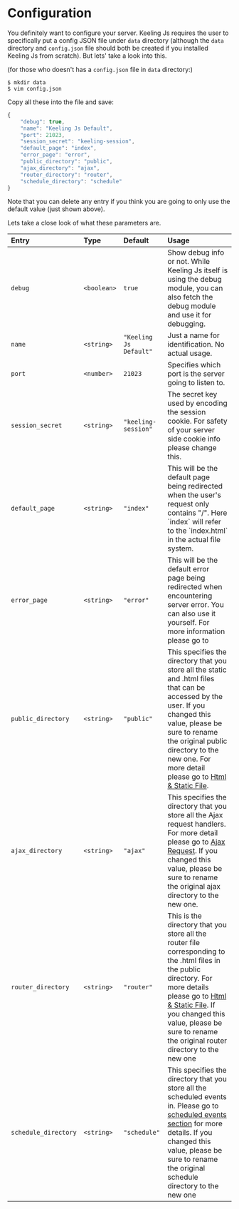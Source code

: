 # Configuration

You definitely want to configure your server. Keeling Js requires the user to specifically put a config JSON file under `data` directory \(although the `data` directory and `config.json` file should both be created if you installed Keeling Js from scratch\). But lets' take a look into this.

\(for those who doesn't has a `config.json` file in `data` directory:\)

```
$ mkdir data
$ vim config.json
```

Copy all these into the file and save:

```js
{
    "debug": true,
    "name": "Keeling Js Default",
    "port": 21023,
    "session_secret": "keeling-session",
    "default_page": "index",
    "error_page": "error",
    "public_directory": "public",
    "ajax_directory": "ajax",
    "router_directory": "router",
    "schedule_directory": "schedule"
}
```

Note that you can delete any entry if you think you are going to only use the default value \(just shown above\).

Lets take a close look of what these parameters are.

| Entry | Type | Default | Usage |
| :--- | :--- | :--- | :--- |
| `debug` | `<boolean>` | `true` | Show debug info or not. While Keeling Js itself is using the debug module, you can also fetch the debug module and use it for debugging. |
| `name` | `<string>` | `"Keeling Js Default"` | Just a name for identification. No actual usage. |
| `port` | `<number>` | `21023` | Specifies which port is the server going to listen to. |
| `session_secret` | `<string>` | `"keeling-session"` | The secret key used by encoding the session cookie. For safety of your server side cookie info please change this. |
| `default_page` | `<string>` | `"index"` | This will be the default page being redirected when the user's request only contains "/". Here \`index\` will refer to the \`index.html\` in the actual file system. |
| `error_page` | `<string>` | `"error"` | This will be the default error page being redirected when encountering server error. You can also use it yourself. For more information please go to |
| `public_directory` | `<string>` | `"public"` | This specifies the directory that you store all the static and .html files that can be accessed by the user. If you changed this value, please be sure to rename the original public directory to the new one. For more detail please go to [Html & Static File](/methods.md). |
| `ajax_directory` | `<string>` | `"ajax"` | This specifies the directory that you store all the Ajax request handlers. For more detail please go to [Ajax Request](/ajax-request.md). If you changed this value, please be sure to rename the original ajax directory to the new one. |
| `router_directory` | `<string>` | `"router"` | This is the directory that you store all the router file corresponding to the .html files in the public directory. For more details please go to [Html & Static File](/methods.md). If you changed this value, please be sure to rename the original router directory to the new one |
| `schedule_directory` | `<string>` | `"schedule"` | This specifies the directory that you store all the scheduled events in. Please go to [scheduled events section](/scheduled-events.md) for more details. If you changed this value, please be sure to rename the original schedule directory to the new one |

 

